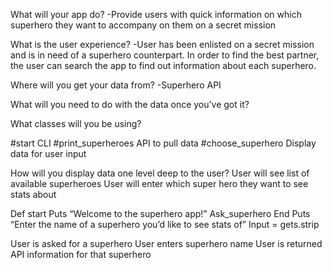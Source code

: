 What will your app do? 
 -Provide users with quick information on which superhero they want to accompany on them on a secret mission
 
What is the user experience? 
-User has been enlisted on a secret mission and is in need of a superhero counterpart. In order to find the best partner, the user can search the app to find out information about each superhero. 

Where will you get your data from?
  -Superhero API

What will you need to do with the data once you’ve got it?

What classes will you be using? 

  #start
    CLI
  #print_superheroes 
    API to pull data 
  #choose_superhero 
    Display data for user input 
    
How will you display data one level deep to the user? 
User will see list of available superheroes 
User will enter which super hero they want to see stats about 

Def start
Puts “Welcome to the superhero app!”
Ask_superhero
End 
Puts “Enter the name of a superhero you’d like to see stats of” 
Input = gets.strip

User is asked for a superhero 
User enters superhero name
User is returned API information for that superhero 



